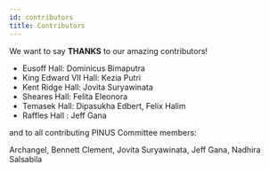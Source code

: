 ```yaml
---
id: contributors
title: Contributors
---
```


We want to say **THANKS** to our amazing contributors!

- Eusoff Hall: Dominicus Bimaputra
- King Edward VII Hall: Kezia Putri
- Kent Ridge Hall: Jovita Suryawinata
- Sheares Hall: Felita Eleonora
- Temasek Hall: Dipasukha Edbert, Felix Halim
- Raffles Hall : Jeff Gana
<!-- - Ridge View River College : Jessie Ganadhi -->


and to all contributing PINUS Committee members: 

Archangel, Bennett Clement, Jovita Suryawinata, Jeff Gana, Nadhira Salsabila
